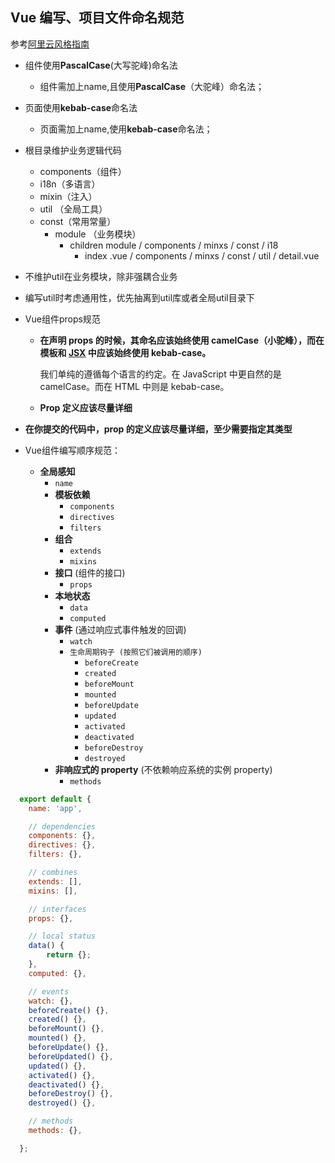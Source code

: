 ## Vue 编写、项目文件命名规范
参考[阿里云风格指南](https://developer.aliyun.com/article/645697)

- 组件使用**PascalCase**(大写驼峰)命名法

  - 组件需加上name,且使用**PascalCase**（大驼峰）命名法；

- 页面使用**kebab-case**命名法

  - 页面需加上name,使用**kebab-case**命名法；

- 根目录维护业务逻辑代码

  - components（组件）
  - i18n（多语言）
  - mixin（注入）
  - util （全局工具）
  - const（常用常量）
    - module （业务模块）
      - children module / components / minxs / const / i18
        - index .vue / components / minxs / const / util / detail.vue

- 不维护util在业务模块，除非强耦合业务

- 编写util时考虑通用性，优先抽离到util库或者全局util目录下

- Vue组件props规范

  - **在声明 props 的时候，其命名应该始终使用 camelCase（小驼峰），而在模板和 [JSX](https://cn.vuejs.org/v2/guide/render-function.html#JSX) 中应该始终使用 kebab-case。**

    我们单纯的遵循每个语言的约定。在 JavaScript 中更自然的是 camelCase。而在 HTML 中则是 kebab-case。

  - **Prop 定义应该尽量详细**
    
- **在你提交的代码中，prop 的定义应该尽量详细，至少需要指定其类型**
  
- Vue组件编写顺序规范：

  - **全局感知**
    - `name`
    - **模板依赖**
      - `components`
      - `directives`
      - `filters`
    - **组合**
      - `extends`
      - `mixins`
    - **接口** (组件的接口)
      - `props`
    - **本地状态**
      - `data`
      - `computed`
    - **事件** (通过响应式事件触发的回调)
      - `watch`
      - `生命周期钩子 (按照它们被调用的顺序)`
        - `beforeCreate`
        - `created`
        - `beforeMount`
        - `mounted`
        - `beforeUpdate`
        - `updated`
        - `activated`
        - `deactivated`
        - `beforeDestroy`
        - `destroyed`
    - **非响应式的 property** (不依赖响应系统的实例 property)
      - `methods`


```js
  export default {
    name: 'app',

    // dependencies
    components: {},
    directives: {},
    filters: {},

    // combines
    extends: [],
    mixins: [],

    // interfaces
    props: {},

    // local status
    data() {
        return {};
    },
    computed: {},

    // events
    watch: {},
    beforeCreate() {},
    created() {},
    beforeMount() {},
    mounted() {},
    beforeUpdate() {},
    beforeUpdated() {},
    updated() {},
    activated() {},
    deactivated() {},
    beforeDestroy() {},
    destroyed() {},

    // methods
    methods: {},

  };

```